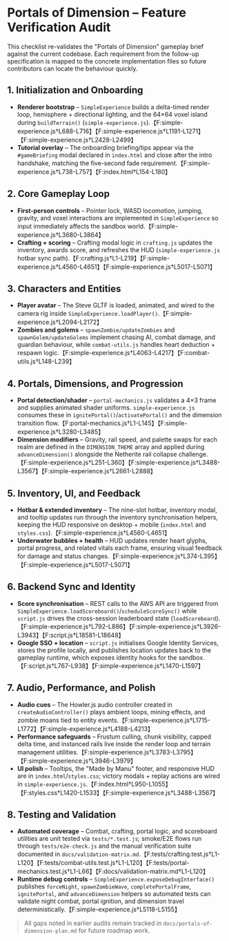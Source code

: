 # Portals of Dimension – Feature Verification Audit

This checklist re-validates the "Portals of Dimension" gameplay brief against the
current codebase.  Each requirement from the follow-up specification is mapped to
the concrete implementation files so future contributors can locate the
behaviour quickly.

## 1. Initialization and Onboarding
- **Renderer bootstrap** – `SimpleExperience` builds a delta-timed render loop, hemisphere + directional lighting, and the 64×64 voxel island during `buildTerrain()` (`simple-experience.js`).【F:simple-experience.js†L688-L716】【F:simple-experience.js†L1191-L1271】【F:simple-experience.js†L2428-L2499】
- **Tutorial overlay** – The onboarding briefing/tips appear via the `#gameBriefing` modal declared in `index.html` and close after the intro handshake, matching the five-second fade requirement.【F:simple-experience.js†L738-L757】【F:index.html†L154-L180】

## 2. Core Gameplay Loop
- **First-person controls** – Pointer lock, WASD locomotion, jumping, gravity, and voxel interactions are implemented in `SimpleExperience` so input immediately affects the sandbox world.【F:simple-experience.js†L3680-L3864】
- **Crafting + scoring** – Crafting modal logic in `crafting.js` updates the inventory, awards score, and refreshes the HUD (`simple-experience.js` hotbar sync path).【F:crafting.js†L1-L219】【F:simple-experience.js†L4560-L4651】【F:simple-experience.js†L5017-L5071】

## 3. Characters and Entities
- **Player avatar** – The Steve GLTF is loaded, animated, and wired to the camera rig inside `SimpleExperience.loadPlayer()`.【F:simple-experience.js†L2094-L2172】
- **Zombies and golems** – `spawnZombie/updateZombies` and `spawnGolem/updateGolems` implement chasing AI, combat damage, and guardian behaviour, while `combat-utils.js` handles heart deduction + respawn logic.【F:simple-experience.js†L4063-L4217】【F:combat-utils.js†L148-L239】

## 4. Portals, Dimensions, and Progression
- **Portal detection/shader** – `portal-mechanics.js` validates a 4×3 frame and supplies animated shader uniforms. `simple-experience.js` consumes these in `ignitePortal()`/`activatePortal()` and the dimension transition flow.【F:portal-mechanics.js†L1-L145】【F:simple-experience.js†L3280-L3485】
- **Dimension modifiers** – Gravity, rail speed, and palette swaps for each realm are defined in the `DIMENSION_THEME` array and applied during `advanceDimension()` alongside the Netherite rail collapse challenge.【F:simple-experience.js†L251-L360】【F:simple-experience.js†L3488-L3567】【F:simple-experience.js†L2661-L2888】

## 5. Inventory, UI, and Feedback
- **Hotbar & extended inventory** – The nine-slot hotbar, inventory modal, and tooltip updates run through the inventory synchronisation helpers, keeping the HUD responsive on desktop + mobile (`index.html` and `styles.css`).【F:simple-experience.js†L4560-L4651】
- **Underwater bubbles + health** – HUD updates render heart glyphs, portal progress, and related vitals each frame, ensuring visual feedback for damage and status changes.【F:simple-experience.js†L374-L395】【F:simple-experience.js†L5017-L5071】

## 6. Backend Sync and Identity
- **Score synchronisation** – REST calls to the AWS API are triggered from `SimpleExperience.loadScoreboard()`/`scheduleScoreSync()` while `script.js` drives the cross-session leaderboard state (`loadScoreboard`).【F:simple-experience.js†L792-L886】【F:simple-experience.js†L3926-L3943】【F:script.js†L18581-L18648】
- **Google SSO + location** – `script.js` initialises Google Identity Services, stores the profile locally, and publishes location updates back to the gameplay runtime, which exposes identity hooks for the sandbox.【F:script.js†L767-L938】【F:simple-experience.js†L1470-L1597】

## 7. Audio, Performance, and Polish
- **Audio cues** – The Howler.js audio controller created in `createAudioController()` plays ambient loops, mining effects, and zombie moans tied to entity events.【F:simple-experience.js†L1715-L1772】【F:simple-experience.js†L4188-L4213】
- **Performance safeguards** – Frustum culling, chunk visibility, capped delta time, and instanced rails live inside the render loop and terrain management utilities.【F:simple-experience.js†L3783-L3795】【F:simple-experience.js†L3946-L3979】
- **UI polish** – Tooltips, the "Made by Manu" footer, and responsive HUD are in `index.html`/`styles.css`; victory modals + replay actions are wired in `simple-experience.js`.【F:index.html†L950-L1055】【F:styles.css†L1420-L1533】【F:simple-experience.js†L3488-L3567】

## 8. Testing and Validation
- **Automated coverage** – Combat, crafting, portal logic, and scoreboard utilities are unit tested via `tests/*.test.js`; smoke/E2E flows run through `tests/e2e-check.js` and the manual verification suite documented in `docs/validation-matrix.md`.【F:tests/crafting.test.js†L1-L120】【F:tests/combat-utils.test.js†L1-L120】【F:tests/portal-mechanics.test.js†L1-L66】【F:docs/validation-matrix.md†L1-L120】
- **Runtime debug controls** – `SimpleExperience.exposeDebugInterface()` publishes `forceNight`, `spawnZombieWave`, `completePortalFrame`, `ignitePortal`, and `advanceDimension` helpers so automated tests can validate night combat, portal ignition, and dimension travel deterministically.【F:simple-experience.js†L5118-L5155】

> All gaps noted in earlier audits remain tracked in
> `docs/portals-of-dimension-plan.md` for future roadmap work.
